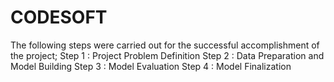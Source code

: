 # CODESOFT
The following steps were carried out for the successful accomplishment of the project;
Step 1 : Project Problem Definition
Step 2 : Data Preparation and Model Building 
Step 3 : Model Evaluation
Step 4 : Model Finalization

